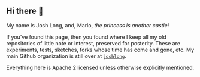 ## Hi there 👋

<!--

**Here are some ideas to get you started:**

🙋‍♀️ A short introduction - what is your organization all about?
🌈 Contribution guidelines - how can the community get involved?
👩‍💻 Useful resources - where can the community find your docs? Is there anything else the community should know?
🍿 Fun facts - what does your team eat for breakfast?
🧙 Remember, you can do mighty things with the power of [Markdown](https://docs.github.com/github/writing-on-github/getting-started-with-writing-and-formatting-on-github/basic-writing-and-formatting-syntax)
-->

My name is Josh Long, and, Mario, _the princess is another castle_! 

If you've found this page, then you found where I keep all my old repositories of little note or interest, preserved for posterity. These are experiments, tests, sketches, forks whose time has come and gone, etc. My main Github organization is still over at [`joshlong`](https://github.com/joshlong). 

Everything here is Apache 2 licensed unless otherwise explicitly mentioned.


